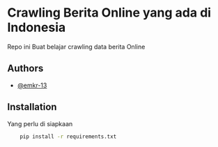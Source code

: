 
# Crawling Berita Online yang ada di Indonesia

Repo ini Buat belajar crawling data berita Online




## Authors

- [@emkr-13](https://www.github.com/emkr-13)


## Installation

Yang perlu di siapkaan

```bash
    pip install -r requirements.txt
```
    
